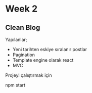 # Week 2

## Clean Blog

Yapılanlar;

- Yeni tarihten eskiye sıralanır postlar
- Pagination
- Template engine olarak react
- MVC

Projeyi çalıştırmak için

npm start
